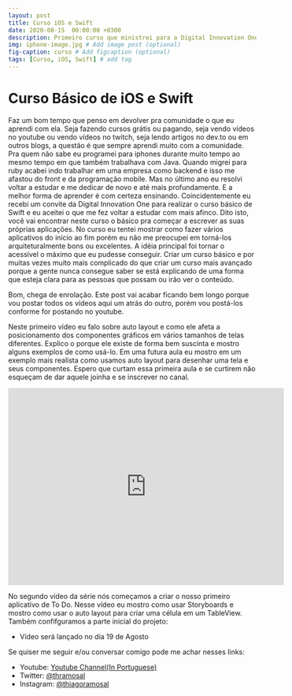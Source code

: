 ```yaml
---
layout: post
title: Curso iOS e Swift
date: 2020-08-15  00:00:00 +0300
description: Primeiro curso que ministrei para a Digital Innovation One. # Add post description (optional)
img: iphone-image.jpg # Add image post (optional)
fig-caption: curso # Add figcaption (optional)
tags: [Curso, iOS, Swift] # add tag
---
```


# Curso Básico de iOS e Swift

Faz um bom tempo que penso em devolver pra comunidade o que eu aprendi com ela. Seja fazendo cursos grátis ou pagando, seja vendo vídeos no youtube ou vendo vídeos no twitch, seja lendo artigos no dev.to ou em outros blogs, a questão é que sempre aprendi muito com a comunidade.
Pra quem não sabe eu programei para iphones durante muito tempo ao mesmo tempo em que também trabalhava com Java. Quando migrei para ruby acabei indo trabalhar em uma empresa como backend e isso me afastou do front e da programação mobile. Mas no último ano eu resolvi voltar a estudar e me dedicar de novo e até mais profundamente.
E a melhor forma de aprender é com certeza ensinando. Coincidentemente eu recebi um convite da Digital Innovation One para realizar o curso básico de Swift e eu aceitei o que me fez voltar a estudar com mais afinco.
Dito isto, você vai encontrar neste curso o básico pra começar a escrever as suas próprias aplicações. No curso eu tentei mostrar como fazer vários aplicativos do início ao fim porém eu não me preocupei em torná-los arquiteturalmente bons ou excelentes. A idéia principal foi tornar o acessível o máximo que eu pudesse conseguir. Criar um curso básico e por muitas vezes muito mais complicado do que criar um curso mais avançado porque a gente nunca consegue saber se está explicando de uma forma que esteja clara para as pessoas que possam ou irão ver o conteúdo.

Bom, chega de enrolação. Este post vai acabar ficando bem longo porque vou postar todos os vídeos aqui um atrás do outro, porém vou postá-los conforme for postando no youtube.

Neste primeiro vídeo eu falo sobre auto layout e como ele afeta a posicionamento dos componentes gráficos em vários tamanhos de telas diferentes. Explico o porque ele existe de forma bem suscinta e mostro alguns exemplos de como usá-lo. Em uma futura aula eu mostro em um exemplo mais realista como usamos auto layout para desenhar uma tela e seus componentes. Espero que curtam essa primeira aula e se curtirem não esqueçam de dar aquele joinha e se inscrever no canal.

<iframe width="560" height="400" src="https://www.youtube.com/embed/-VGmS9GXtqw" frameborder="0" allow="accelerometer; autoplay; encrypted-media; gyroscope; picture-in-picture" allowfullscreen></iframe>

No segundo vídeo da série nós começamos a criar o nosso primeiro aplicativo de To Do. Nesse vídeo eu mostro como usar Storyboards e mostro como usar o auto layout para criar uma célula em um TableView. Também confifguramos a parte inicial do projeto:

* Vídeo será lançado no dia 19 de Agosto

Se quiser me seguir e/ou conversar comigo pode me achar nesses links:

* Youtube: [Youtube Channel(In Portuguese)](https://www.youtube.com/thiagoramosal)
* Twitter: [@thramosal](https://twitter.com/thramosal)
* Instagram: [@thiagoramosal](https://instagram.com/thiagoramosal)
